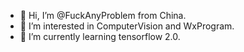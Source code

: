 - 👋 Hi, I’m @FuckAnyProblem from China.
- 👀 I’m interested in ComputerVision and WxProgram.
- 🌱 I’m currently learning tensorflow 2.0.

<!---
FuckAnyProblem/FuckAnyProblem is a ✨ special ✨ repository because its `README.md` (this file) appears on your GitHub profile.
You can click the Preview link to take a look at your changes.
--->
